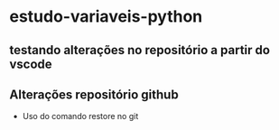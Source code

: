 # estudo-variaveis-python

## testando alterações no repositório a partir do vscode

## Alterações repositório github

* Uso do comando restore no git